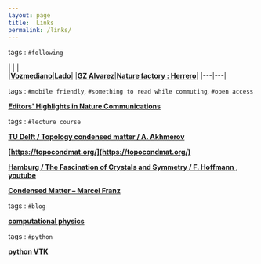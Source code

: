 ```yaml
---
layout: page
title:  Links  
permalink: /links/
---
```





 
 

tags : `#following` 

|     |      |    
|__[Vozmediano](https://wp.icmm.csic.es/field-theories-in-condensed-matter-physics/vozmediano/)__|__[Lado](https://sites.google.com/site/joseluislado/home)__|
|__[GZ Alvarez](https://g1257.github.io/index.html)__|__[Nature factory : Herrero](http://jarilloherrero.mit.edu/)__|
|---|---|


tags : `#mobile friendly`, `#something to read while commuting`, `#open access` 
 

__[Editors' Highlights in  Nature Communications](https://www.nature.com/collections/rcdhyvxytb)__


tags : `#lecture course`


__[ TU Delft / Topology condensed matter / A. Akhmerov ](https://ocw.tudelft.nl/courses/topology-condensed-matter-concept/)__


__[https://topocondmat.org/](https://topocondmat.org/)__

__[ Hamburg / The Fascination of Crystals and Symmetry / F. Hoffmann ](https://crystalsymmetry.wordpress.com/yt/)__,  __[youtube](https://www.youtube.com/channel/UCts9FTFNInqTMvcFpdyap7w/playlists?sort=dd&view=1&shelf_id=2)__


__[Condensed Matter – Marcel Franz](https://www.youtube.com/watch?v=nSXmB9hWj28&list=PLaNkJORnlhZnU0bY50l10qHmjFGMyTfXi)__

tags : `#blog`

__[computational physics](https://compphys.go.ro/)__

tags : `#python`

__[python VTK](https://lorensen.github.io/VTKExamples/site/)__
